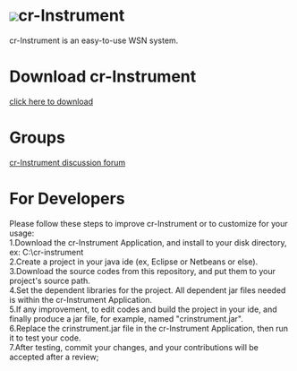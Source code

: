 # ![](http://cloud-rain.com/web/cr_instrument_t.gif)cr-Instrument
cr-Instrument is an easy-to-use WSN system. 

# Download cr-Instrument
  <a href="https://drive.google.com/drive/folders/0B__KtdLXDfLKMDNHazdydlFZTnM?usp=sharing" targer="_blank">click here to download</a>
  
# Groups
<a href="http://groups.google.com/group/cr-instrument" target="_blank">cr-Instrument discussion forum</a>

# For Developers
Please follow these steps to improve cr-Instrument or to customize for your usage:<br>
1.Download the cr-Instrument Application, and install to your disk directory, ex: C:\cr-instrument <br>
2.Create a project in your java ide (ex, Eclipse or Netbeans or else). <br>
3.Download the source codes from this repository, and put them to your project's source path. <br>
4.Set the dependent libraries for the project. All dependent jar files needed is within the cr-Instrument Application. <br>
5.If any improvement, to edit codes and build the project in your ide, and finally produce a jar file, for example, named "crinstrument.jar". <br>
6.Replace the crinstrument.jar file in the cr-Instrument Application, then run it to test your code. <br>
7.After testing, commit your changes, and your contributions will be accepted after a review; <br>
